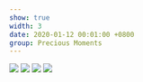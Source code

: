 ```yaml
---
show: true
width: 3
date: 2020-01-12 00:01:00 +0800
group: Precious Moments
---
```


<div>
  <img src="{{ 'assets/images/travel/IMG_56749.jpeg' | relative_url }}" class="img-fluid rounded-xl" >
  <img src="{{ 'assets/images/travel/IMG_5711.jpeg' | relative_url }}" class="img-fluid rounded-xl" >
  <img src="{{ 'assets/images/travel/IMG_5842.jpeg' | relative_url }}" class="img-fluid rounded-xl" >
  <img src="{{ 'assets/images/travel/IMG_62689.jpeg' | relative_url }}" class="img-fluid rounded-xl" >
